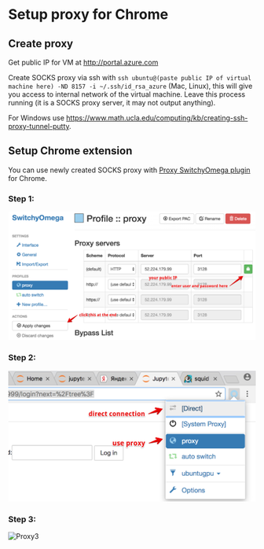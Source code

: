 # Setup proxy for Chrome

## Create proxy

Get public IP for VM at http://portal.azure.com

Create SOCKS proxy via ssh with
`ssh ubuntu@(paste public IP of virtual machine here) -ND 8157 -i ~/.ssh/id_rsa_azure` (Mac, Linux),
this will give you access to internal network of the virtual machine. Leave this process running (it is a SOCKS proxy server, it may not output anything).

For Windows use https://www.math.ucla.edu/computing/kb/creating-ssh-proxy-tunnel-putty.

## Setup Chrome extension

You can use newly created SOCKS proxy with
[Proxy SwitchyOmega plugin](https://chrome.google.com/webstore/detail/proxy-switchyomega/padekgcemlokbadohgkifijomclgjgif?hl=en-GB)
for Chrome.

### Step 1:
![Proxy1](Proxy1.jpg "")

### Step 2:
![Proxy2](Proxy2.jpg "")

### Step 3:
![Proxy3](Proxy3.jpg "")
